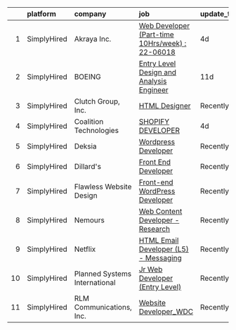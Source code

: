 

|    | platform    | company                       | job                                                                                                                                                          | update_time   | location         |
|---:|:------------|:------------------------------|:-------------------------------------------------------------------------------------------------------------------------------------------------------------|:--------------|:-----------------|
|  1 | SimplyHired | Akraya Inc.                   | [Web Developer (Part-time 10Hrs/week) : 22-06018](https://www.simplyhired.com/job/CfUMJBLUweYEbkiBR3N_zqcDicJadiBT3kHQ-TJXHabdyqeRG9kbrg?q=design+developer) | 4d            | Sunnyvale, CA    |
|  2 | SimplyHired | BOEING                        | [Entry Level Design and Analysis Engineer](https://www.simplyhired.com/job/6eqfde7BEudtKkdi9kpXTCSznfXeNnEWF_yJPIBBKU0YL5tgdKTkjw?q=design+developer)        | 11d           | Mesa, AZ         |
|  3 | SimplyHired | Clutch Group, Inc.            | [HTML Designer](https://www.simplyhired.com/job/rbWyS2s1lR8PI8wlJAG4Urc3jjy6MGcY6m4KIwM_Sgg8Ys7GU24xGw?q=design+developer)                                   | Recently      | United States    |
|  4 | SimplyHired | Coalition Technologies        | [SHOPIFY DEVELOPER](https://www.simplyhired.com/job/HVHU8kQ2qdl7Gz9Eypv1GPtEM1lSP4rVRG4ejSmIqIjCvLS6Rc08OA?q=design+developer)                               | 4d            | Culver City, CA  |
|  5 | SimplyHired | Deksia                        | [Wordpress Developer](https://www.simplyhired.com/job/x0zYKrAkzKBJbLaM4VHlkjR93_fCITe-7IaerdXwn5HvhmBXrp7P8A?q=design+developer)                             | Recently      | Grand Rapids, MI |
|  6 | SimplyHired | Dillard's                     | [Front End Developer](https://www.simplyhired.com/job/xHMwhOiXn7i7xd-XYxgRejtA82Xhb9biEjyuzOGe2dkX8YQcrEm9aw?q=design+developer)                             | Recently      | Little Rock, AR  |
|  7 | SimplyHired | Flawless Website Design       | [Front-end WordPress Developer](https://www.simplyhired.com/job/DdZZHBHCg9USkbFSXHwzDS6v0oSc1aPdrdHZNkgE_YjYVl1E_6JKOg?q=design+developer)                   | Recently      | Remote           |
|  8 | SimplyHired | Nemours                       | [Web Content Developer - Research](https://www.simplyhired.com/job/rMuczLfGdxB8YVd63_AV5y__h7A33iDqnzOiLOgg6ZIY1zovbEGb6A?q=design+developer)                | Recently      | Wilmington, DE   |
|  9 | SimplyHired | Netflix                       | [HTML Email Developer (L5) - Messaging](https://www.simplyhired.com/job/1bXVxt5BiO0MD0IViaSIetDkT_fhFoZwnqAbC8nd3-MrVMl4GV84Zg?q=design+developer)           | Recently      | Remote           |
| 10 | SimplyHired | Planned Systems International | [Jr Web Developer (Entry Level)](https://www.simplyhired.com/job/ebg1yabfkyiWM80EY_xgngF5GKdMDmuED84-hYpxkiQkJNcZej3_gA?q=design+developer)                  | Recently      | Washington, DC   |
| 11 | SimplyHired | RLM Communications, Inc.      | [Website Developer_WDC](https://www.simplyhired.com/job/DrOu0HFZa8dHgCZDOl-hxakIfa1u_-4ClFvDs9BhXM5OHUroVS_SmA?q=design+developer)                           | Recently      | Washington, DC   |